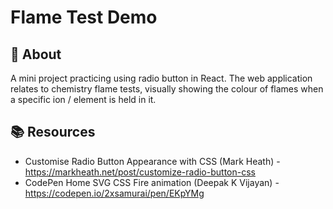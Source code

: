 # Flame Test Demo

## 🍼 About
A mini project practicing using radio button in React. The web application relates to chemistry flame tests, visually showing the colour of flames when a specific ion / element is held in it. 

## 📚 Resources
- Customise Radio Button Appearance with CSS (Mark Heath) - https://markheath.net/post/customize-radio-button-css
- CodePen Home SVG CSS Fire animation (Deepak K Vijayan) - https://codepen.io/2xsamurai/pen/EKpYMg